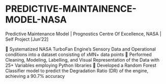 # PREDICTIVE-MAINTAINENCE-MODEL-NASA
Predictive Maintenance Model | Prognostics Centre Of Excellence, NASA | Self Project                                            [Jun’22]
 
	Systematized NASA TurboFan Engine’s Sensory Data and Operational conditions into a dataset consisting of xMN+ data points 
	Performed Cleaning, Modeling, Labelling, and Visual Representation of the Data with 25+ Variables employing Python libraries
	Developed a Random Forest Classifier model to predict the Degradation Ratio (DR) of the engine, achieving  a 90.7% accuracy
